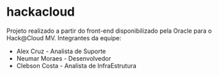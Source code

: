 # hackacloud

Projeto realizado a partir do front-end disponibilizado pela Oracle para o Hack@Cloud MV. 
Integrantes da equipe: 
- Alex Cruz - Analista de Suporte 
- Neumar Moraes - Desenvolvedor
- Clebson Costa - Analista de InfraEstrutura



